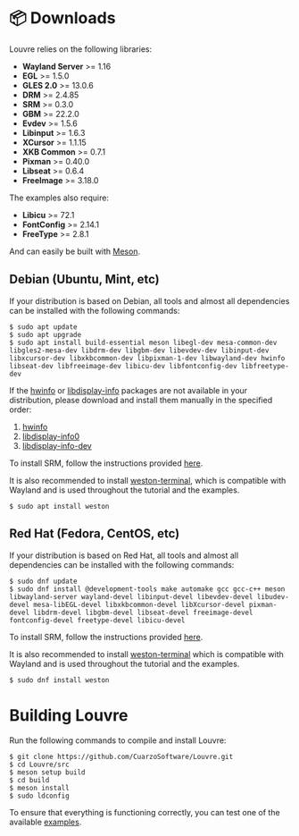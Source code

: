 # 📦 Downloads

Louvre relies on the following libraries:

* **Wayland Server** >= 1.16
* **EGL** >= 1.5.0
* **GLES 2.0** >= 13.0.6
* **DRM** >= 2.4.85
* **SRM** >= 0.3.0
* **GBM** >= 22.2.0
* **Evdev** >= 1.5.6
* **Libinput** >= 1.6.3
* **XCursor** >= 1.1.15
* **XKB Common** >= 0.7.1
* **Pixman** >= 0.40.0
* **Libseat** >= 0.6.4
* **FreeImage** >= 3.18.0

The examples also require:

* **Libicu** >= 72.1
* **FontConfig** >= 2.14.1
* **FreeType** >= 2.8.1

And can easily be built with [Meson](https://mesonbuild.com/).

## Debian (Ubuntu, Mint, etc)

If your distribution is based on Debian, all tools and almost all dependencies can be installed with the following commands:

```
$ sudo apt update
$ sudo apt upgrade
$ sudo apt install build-essential meson libegl-dev mesa-common-dev libgles2-mesa-dev libdrm-dev libgbm-dev libevdev-dev libinput-dev libxcursor-dev libxkbcommon-dev libpixman-1-dev libwayland-dev hwinfo libseat-dev libfreeimage-dev libicu-dev libfontconfig-dev libfreetype-dev
```

If the [hwinfo](https://github.com/vcrhonek/hwdata) or [libdisplay-info](https://gitlab.freedesktop.org/emersion/libdisplay-info) packages are not available in your distribution, please download and install them manually in the specified order:

1. [hwinfo](https://packages.ubuntu.com/focal/hwdata)
2. [libdisplay-info0](https://packages.ubuntu.com/lunar/libdisplay-info0)
3. [libdisplay-info-dev](https://packages.ubuntu.com/lunar/libdisplay-info-dev)

To install SRM, follow the instructions provided [here](https://cuarzosoftware.github.io/SRM/md_md__downloads.html).

It is also recommended to install [weston-terminal](https://gitlab.freedesktop.org/wayland/weston), which is compatible with Wayland and is used throughout the tutorial and the examples.

```
$ sudo apt install weston
```

## Red Hat (Fedora, CentOS, etc)

If your distribution is based on Red Hat, all tools and almost all dependencies can be installed with the following commands:

```
$ sudo dnf update
$ sudo dnf install @development-tools make automake gcc gcc-c++ meson libwayland-server wayland-devel libinput-devel libevdev-devel libudev-devel mesa-libEGL-devel libxkbcommon-devel libXcursor-devel pixman-devel libdrm-devel libgbm-devel libseat-devel freeimage-devel fontconfig-devel freetype-devel libicu-devel
```

To install SRM, follow the instructions provided [here](https://cuarzosoftware.github.io/SRM/md_md__downloads.html).

It is also recommended to install [weston-terminal](https://gitlab.freedesktop.org/wayland/weston) which is compatible with Wayland and is used throughout the tutorial and the examples.

```
$ sudo dnf install weston
```

# Building Louvre

Run the following commands to compile and install Louvre:

```
$ git clone https://github.com/CuarzoSoftware/Louvre.git
$ cd Louvre/src
$ meson setup build
$ cd build
$ meson install
$ sudo ldconfig
```

To ensure that everything is functioning correctly, you can test one of the available [examples](md_md__examples.html).